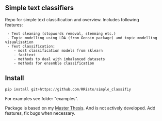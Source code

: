 ## Simple text classifiers

Repo for simple text classification and overview. Includes following features:

     - Text cleaning (stopwords removal, stemming etc.)
     - Topic modelling using LDA (from Gensim package) and topic modelling visualisation
     - Text classification:
        - most classification models from sklearn
        - fasttext
        - methods to deal with imbalanced datasets
        - methods for ensemble classification
        
## Install
```python
pip install git+https://github.com/RRisto/simple_classifiy
```

For examples see folder "examples".
        
Package is based on my [Master Thesis](https://comserv.cs.ut.ee/home/files/Hinno_it_mitteinformaatikutele_2018.pdf?study=ATILoputoo&reference=ACE302BBE243C214CBD2CD5728FCCC0297A76F81). And is not actively developed. Add features, fix bugs when necessary.